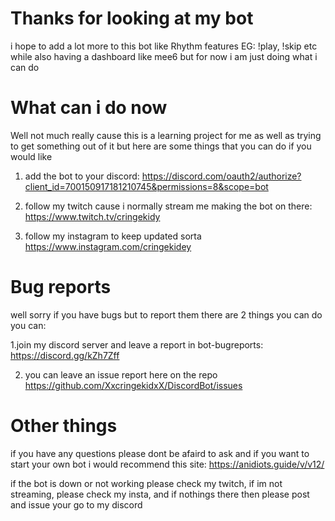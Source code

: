 # Thanks for looking at my bot
i hope to add a lot more to this bot like Rhythm features EG: !play, !skip etc while also having a dashboard like mee6 but for now i am just doing what i can do

# What can i do now 
Well not much really cause this is a learning project for me as well as trying to get something out of it but here are some things that you can do if you would like
1. add the bot to your discord:
  https://discord.com/oauth2/authorize?client_id=700150917181210745&permissions=8&scope=bot
  
2. follow my twitch cause i normally stream me making the bot on there:
  https://www.twitch.tv/cringekidy
  
3. follow my instagram to keep updated sorta 
  https://www.instagram.com/cringekidey
	
# Bug reports
well sorry if you have bugs but to report them there are 2 things you can do you can:

1.join my discord server and leave a report in bot-bugreports:
	https://discord.gg/kZh7Zff
	
2. you can leave an issue report here on the repo
	https://github.com/XxcringekidxX/DiscordBot/issues
	
# Other things
if you have any questions please dont be afaird to ask and if you want to start your own bot i would recommend this site:
	https://anidiots.guide/v/v12/

if the bot is down or not working please check my twitch, if im not streaming, please check my insta, and if nothings there then please post and issue your go to my discord
